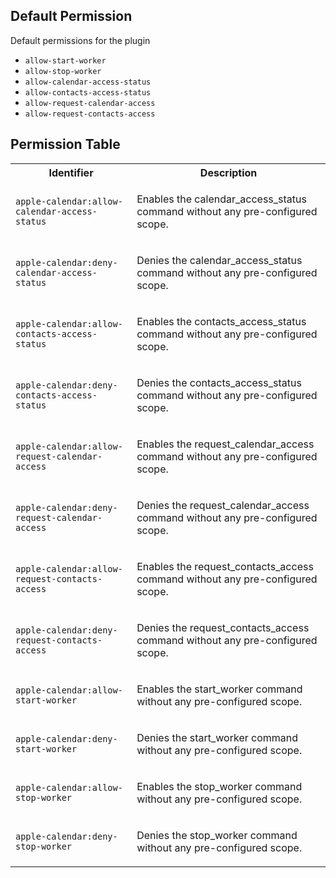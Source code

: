## Default Permission

Default permissions for the plugin

- `allow-start-worker`
- `allow-stop-worker`
- `allow-calendar-access-status`
- `allow-contacts-access-status`
- `allow-request-calendar-access`
- `allow-request-contacts-access`

## Permission Table

<table>
<tr>
<th>Identifier</th>
<th>Description</th>
</tr>


<tr>
<td>

`apple-calendar:allow-calendar-access-status`

</td>
<td>

Enables the calendar_access_status command without any pre-configured scope.

</td>
</tr>

<tr>
<td>

`apple-calendar:deny-calendar-access-status`

</td>
<td>

Denies the calendar_access_status command without any pre-configured scope.

</td>
</tr>

<tr>
<td>

`apple-calendar:allow-contacts-access-status`

</td>
<td>

Enables the contacts_access_status command without any pre-configured scope.

</td>
</tr>

<tr>
<td>

`apple-calendar:deny-contacts-access-status`

</td>
<td>

Denies the contacts_access_status command without any pre-configured scope.

</td>
</tr>

<tr>
<td>

`apple-calendar:allow-request-calendar-access`

</td>
<td>

Enables the request_calendar_access command without any pre-configured scope.

</td>
</tr>

<tr>
<td>

`apple-calendar:deny-request-calendar-access`

</td>
<td>

Denies the request_calendar_access command without any pre-configured scope.

</td>
</tr>

<tr>
<td>

`apple-calendar:allow-request-contacts-access`

</td>
<td>

Enables the request_contacts_access command without any pre-configured scope.

</td>
</tr>

<tr>
<td>

`apple-calendar:deny-request-contacts-access`

</td>
<td>

Denies the request_contacts_access command without any pre-configured scope.

</td>
</tr>

<tr>
<td>

`apple-calendar:allow-start-worker`

</td>
<td>

Enables the start_worker command without any pre-configured scope.

</td>
</tr>

<tr>
<td>

`apple-calendar:deny-start-worker`

</td>
<td>

Denies the start_worker command without any pre-configured scope.

</td>
</tr>

<tr>
<td>

`apple-calendar:allow-stop-worker`

</td>
<td>

Enables the stop_worker command without any pre-configured scope.

</td>
</tr>

<tr>
<td>

`apple-calendar:deny-stop-worker`

</td>
<td>

Denies the stop_worker command without any pre-configured scope.

</td>
</tr>
</table>
